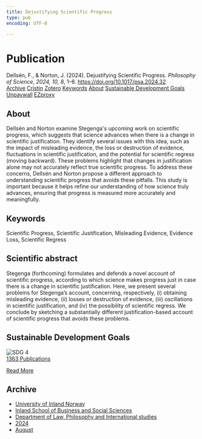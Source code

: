 ```yaml
---
title: Dejustifying Scientific Progress
type: pub
encoding: UTF-8

---
```

<h1>Publication</h1>
<article id="csl-bib-container-XYDINQTJ" class="csl-bib-container">
  <div class="csl-bib-body"> <div class="csl-entry">Dellsén, F., &#38; Norton, J. (2024). Dejustifying Scientific Progress. <i>Philosophy of Science</i>, <i>2024, 10, 8</i>, 1–8. <a href="https://doi.org/10.1017/psa.2024.32">https://doi.org/10.1017/psa.2024.32</a></div> </div>
  <div class="csl-bib-buttons">
    <a href="#taxonomy-article-XYDINQTJ" alt="archive" class="csl-bib-button">Archive</a>
    <a href="https://app.cristin.no/results/show.jsf?id=2287918" alt="Cristin" class="csl-bib-button">Cristin</a>
    <a href="http://zotero.org/groups/5881554/items/XYDINQTJ" alt="Zotero" class="csl-bib-button">Zotero</a>
    <a href="#keywords-article-XYDINQTJ" alt="keywords" class="csl-bib-button">Keywords</a>
    <a href="#about-article-XYDINQTJ" alt="about_pub" class="csl-bib-button">About</a>
    <a href="#sdg-article-XYDINQTJ" alt="sdg" class="csl-bib-button">Sustainable Development Goals</a>
    <a href="https://www.cambridge.org/core/services/aop-cambridge-core/content/view/4EA1324C28B8D4F341085529BA51A824/S0031824824000321a.pdf/div-class-title-dejustifying-scientific-progress-div.pdf" alt="Unpaywall" class="csl-bib-button">Unpaywall</a>
    <a href="https://www.cambridge.org/core/services/aop-cambridge-core/content/view/4EA1324C28B8D4F341085529BA51A824/S0031824824000321a.pdf/div-class-title-dejustifying-scientific-progress-div.pdf" alt="EZproxy" class="csl-bib-button">EZproxy</a>
  </div>
  <div id="csl-bib-meta-container-XYDINQTJ"></div>
</article>
<div id="csl-bib-meta-XYDINQTJ" class="csl-bib-meta">
  <article id="about-article-XYDINQTJ" class="about_pub-article">
    <h1>About</h1>
    Dellsén and Norton examine Stegenga's upcoming work on scientific progress, which suggests that science advances when there is a change in scientific justification. They identify several issues with this idea, such as the impact of misleading evidence, the loss or destruction of evidence, fluctuations in scientific justification, and the potential for scientific regress (moving backward). These problems highlight that changes in justification alone may not accurately reflect true scientific progress. To address these concerns, Dellsén and Norton propose a different approach to understanding scientific progress that avoids these pitfalls. This study is important because it helps refine our understanding of how science truly advances, ensuring that progress is measured more accurately and meaningfully.
  </article>
  <article id="keywords-article-XYDINQTJ" class="keywords-article">
    <h1>Keywords</h1>
    Scientific Progress, Scientific Justification, Misleading Evidence, Evidence Loss, Scientific Regress
  </article>
  <article id="abstract-article-XYDINQTJ" class="abstract-article">
    <h1>Scientific abstract</h1>
    Stegenga (forthcoming) formulates and defends a novel account of scientific progress, according to which science makes progress just in case there is a change in scientific justification. Here, we present several problems for Stegenga’s account, concerning, respectively, (i) obtaining misleading evidence, (ii) losses or destruction of evidence, (iii) oscillations in scientific justification, and (iv) the possibility of scientific regress. We conclude by sketching a substantially different justification-based account of scientific progress that avoids these problems.
  </article>
  <article id="sdg-article-XYDINQTJ" class="sdg-article">
    <h1>Sustainable Development Goals</h1>
    <div class="sdg-container"><div id="sdg4" class="sdg">
        <img src="{{< params subfolder >}}images/sdg/sdg04_en.png" class="image" alt="SDG 4">
        <div class="sdg-overlay">
          <a href="{{< params subfolder >}}en/archive/?sdg=4#archive" class="sdg-publication-count"><span>1363</span> Publications</a>
          <p><a href="https://sdgs.un.org/goals/goal4" class="sdg-read-more">Read More</a></p>
        </div>
      </div></div>
  </article>
  <article id="taxonomy-article-XYDINQTJ" class="taxonomy-article">
    <h1>Archive</h1>
    <ul>
      <li><a href="{{< params subfolder >}}en/archive/?key=3DCRN523">University of Inland Norway</a></li>
      <li><a href="{{< params subfolder >}}en/archive/?key=DU8Q9LN9">Inland School of Business and Social Sciences</a></li>
      <li><a href="{{< params subfolder >}}en/archive/?key=ITYAG68H">Department of Law, Philosophy and International studies</a></li>
      <li><a href="{{< params subfolder >}}en/archive/?key=KVIAK4ZQ">2024</a></li>
      <li><a href="{{< params subfolder >}}en/archive/?key=5EH5YGWM">August</a></li>
    </ul>
  </article>
</div>
